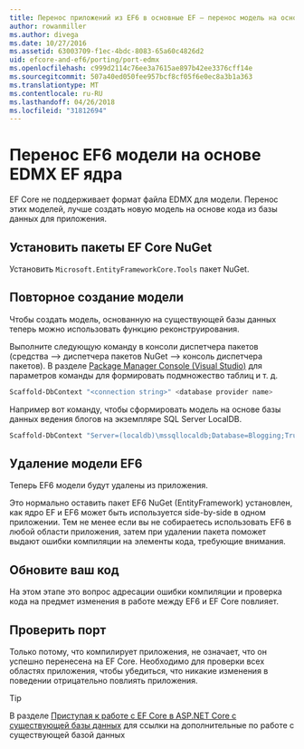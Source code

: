 ```yaml
---
title: Перенос приложений из EF6 в основные EF – перенос модель на основе EDMX
author: rowanmiller
ms.author: divega
ms.date: 10/27/2016
ms.assetid: 63003709-f1ec-4bdc-8083-65a60c4826d2
uid: efcore-and-ef6/porting/port-edmx
ms.openlocfilehash: c999d2114c76ee3a7615ae897b42ee3376cff14e
ms.sourcegitcommit: 507a40ed050fee957bcf8cf05f6e0ec8a3b1a363
ms.translationtype: MT
ms.contentlocale: ru-RU
ms.lasthandoff: 04/26/2018
ms.locfileid: "31812694"
---
```

# <a name="porting-an-ef6-edmx-based-model-to-ef-core"></a>Перенос EF6 модели на основе EDMX EF ядра

EF Core не поддерживает формат файла EDMX для модели. Перенос этих моделей, лучше создать новую модель на основе кода из базы данных для приложения.

## <a name="install-ef-core-nuget-packages"></a>Установить пакеты EF Core NuGet

Установить `Microsoft.EntityFrameworkCore.Tools` пакет NuGet.

## <a name="regenerate-the-model"></a>Повторное создание модели

Чтобы создать модель, основанную на существующей базы данных теперь можно использовать функцию реконструирования.

Выполните следующую команду в консоли диспетчера пакетов (средства –> диспетчера пакетов NuGet –> консоль диспетчера пакетов). В разделе [Package Manager Console (Visual Studio)](../../core/miscellaneous/cli/powershell.md) для параметров команды для формировать подмножество таблиц и т. д.

``` powershell
Scaffold-DbContext "<connection string>" <database provider name>
```

Например вот команду, чтобы сформировать модель на основе базы данных ведения блогов на экземпляре SQL Server LocalDB.

``` powershell
Scaffold-DbContext "Server=(localdb)\mssqllocaldb;Database=Blogging;Trusted_Connection=True;" Microsoft.EntityFrameworkCore.SqlServer
```

## <a name="remove-ef6-model"></a>Удаление модели EF6

Теперь EF6 модели будут удалены из приложения.

Это нормально оставить пакет EF6 NuGet (EntityFramework) установлен, как ядро EF и EF6 может быть используется side-by-side в одном приложении. Тем не менее если вы не собираетесь использовать EF6 в любой области приложения, затем при удалении пакета поможет выдают ошибки компиляции на элементы кода, требующие внимания.

## <a name="update-your-code"></a>Обновите ваш код

На этом этапе это вопрос адресации ошибки компиляции и проверка кода на предмет изменения в работе между EF6 и EF Core повлияет.

## <a name="test-the-port"></a>Проверить порт

Только потому, что компилирует приложения, не означает, что он успешно перенесена на EF Core. Необходимо для проверки всех областях приложения, чтобы убедиться, что никакие изменения в поведении отрицательно повлиять приложения.

> [!TIP]
> В разделе [Приступая к работе с EF Core в ASP.NET Core с существующей базы данных](xref:core/get-started/aspnetcore/existing-db) для ссылки на дополнительные по работе с существующей базой данных 
